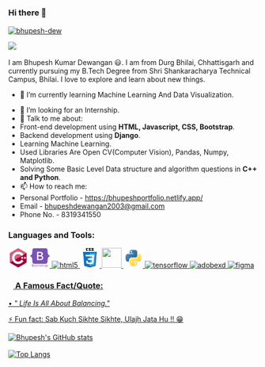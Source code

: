 ### Hi there 👋

<a href="https://www.linkedin.com/in/bhupesh-dewangan-7121851ba/" target="blank"><img align="center" src="https://raw.githubusercontent.com/rahuldkjain/github-profile-readme-generator/master/src/images/icons/Social/linked-in-alt.svg" alt="bhupesh-dew"  width="35" /></a>

[![](https://img.shields.io/badge/Gmail-D14836?style=for-the-badge&logo=gmail&logoColor=white)](mailto:bhupeshdewangan2003@gmail.com)

<!--
**BhupeshDewangan/BhupeshDewangan** is a ✨ _special_ ✨ repository because its `README.md` (this file) appears on your GitHub profile.

Here are some ideas to get you started:
-->
I am Bhupesh Kumar Dewangan 😃. I am from Durg Bhilai, Chhattisgarh and currently pursuing my B.Tech Degree from Shri Shankaracharya Technical Campus, Bhilai. I love to explore and learn about new things.

<!-- - 🔭 I’m currently working on ... -->
- 🌱 I’m currently learning Machine Learning And Data Visualization.
<!-- - 👯 I’m looking to collaborate on ... -->
- 🤔 I’m looking for an Internship.
- 💬 Talk to me about:
- Front-end development using **HTML, Javascript, CSS, Bootstrap**.
- Backend development using **Django**.
- Learning Machine Learning.
- Used Libraries Are Open CV(Computer Vision), Pandas, Numpy, Matplotlib.
- Solving Some Basic Level Data structure and algorithm questions in **C++ and Python**.
- 📫 How to reach me: 
- Personal Portfolio - https://bhupeshportfolio.netlify.app/
- Email - bhupeshdewangan2003@gmail.com
- Phone No. - 8319341550
<!-- - 😄 Pronouns: -->

<h3> Languages and Tools: </h3>

<img src="https://raw.githubusercontent.com/devicons/devicon/master/icons/cplusplus/cplusplus-original.svg" alt="cplusplus" width="40" height="40"/> <a href="https://getbootstrap.com" target="_blank" rel="noreferrer"> <img src="https://raw.githubusercontent.com/devicons/devicon/master/icons/bootstrap/bootstrap-plain-wordmark.svg" alt="bootstrap" width="40" height="40"/> </a> <a href="https://www.w3.org/html/" target="_blank" rel="noreferrer"> <img src="https://cdn.jsdelivr.net/gh/devicons/devicon/icons/html5/html5-plain-wordmark.svg" alt="html5" width="40" height="40"/> <a href="https://www.w3schools.com/css/" target="_blank" rel="noreferrer"> <img src="https://raw.githubusercontent.com/devicons/devicon/master/icons/css3/css3-original-wordmark.svg" alt="css3" width="40" height="40"/> </a> <a href="https://www.djangoproject.com/" target="_blank" rel="noreferrer"><img src="https://cdn.jsdelivr.net/gh/devicons/devicon/icons/django/django-plain.svg" width="40" height="40"/> <a href="https://www.python.org" target="_blank" rel="noreferrer"> <img src="https://raw.githubusercontent.com/devicons/devicon/master/icons/python/python-original.svg" alt="python" width="40" height="40"/> <a href="https://www.tensorflow.org" target="_blank" rel="noreferrer"> <img src="https://www.vectorlogo.zone/logos/tensorflow/tensorflow-icon.svg" alt="tensorflow" width="40" height="40"/> <img src="https://cdn.jsdelivr.net/gh/devicons/devicon/icons/xd/xd-plain.svg" alt="adobexd" width="40" height="40" />
<a href="https://www.figma.com/" target="_blank" rel="noreferrer"> <img src="https://cdn.jsdelivr.net/gh/devicons/devicon/icons/figma/figma-original.svg" alt = "figma" width="40" height="40"/>
          
          

### <img width="10vw" /> A Famous Fact/Quote:
<!-- <a href="https://github.com/marketplace/actions/quote-readme"> -->
<!--STARTS_HERE_QUOTE_README-->
• <i>" Life Is All About Balancing."  </i>
<!--ENDS_HERE_QUOTE_README-->
<!-- </a> -->

⚡ Fun fact: Sab Kuch Sikhte Sikhte, Ulajh Jata Hu !! 😁


![Bhupesh's GitHub stats](https://github-readme-stats.vercel.app/api?username=BhupeshDewangan&show_icons=true&theme=nightowl)
 <br><br>
[![Top Langs](https://github-readme-stats.vercel.app/api/top-langs/?username=BhupeshDewangan&langs=8&theme=tokyonight)](https://github.com/BhupeshDewangan/github-readme-stats)
